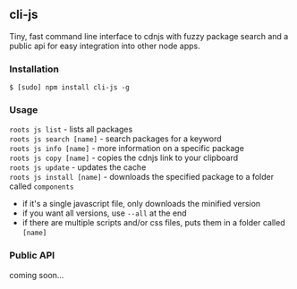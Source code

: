 cli-js
------

Tiny, fast command line interface to cdnjs with fuzzy package search and a public api for easy integration into other node apps.

### Installation

`$ [sudo] npm install cli-js -g`

### Usage

`roots js list` - lists all packages    
`roots js search [name]` - search packages for a keyword    
`roots js info [name]` - more information on a specific package    
`roots js copy [name]` - copies the cdnjs link to your clipboard    
`roots js update` - updates the cache    
`roots js install [name]` - downloads the specified package to a folder called `components`

   - if it's a single javascript file, only downloads the minified version
   - if you want all versions, use `--all` at the end
   - if there are multiple scripts and/or css files, puts them in a folder called `[name]`

### Public API

coming soon...